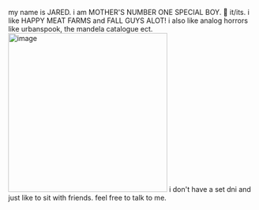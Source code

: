 my name is JARED. i am MOTHER'S NUMBER ONE SPECIAL BOY.
🥩
it/its.
i like HAPPY MEAT FARMS and FALL GUYS ALOT!
i also like analog horrors like urbanspook, the mandela catalogue ect.
<img width="322" alt="image" src="https://github.com/warrenheim/warrenheim/assets/139282006/7e408bc5-8a27-4bb6-89c7-28b7636b2514">
i don't have a set dni and just like to sit with friends. feel free to talk to me.

